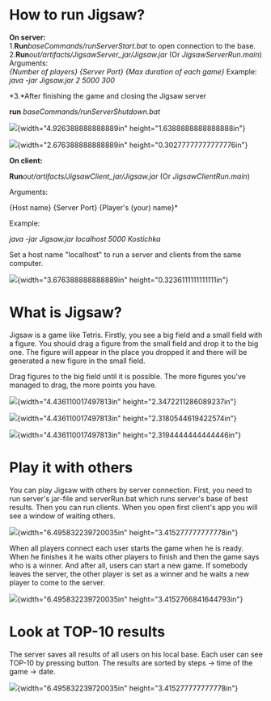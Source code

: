 # **How to run Jigsaw?**

**On server:**\
1.**Run***baseCommands/runServerStart.bat* to open connection to the base. 
2.**Run***out/artifacts/JigsawServer_jar/Jigsaw.jar* (Or *JigsawServerRun.main*) 
        Arguments:\
  *{Number of players} {Server Port} {Max duration of each game}*
Example:\
*java -jar Jigsaw.jar 2 5000 300*

*3.*After finishing the game and closing the Jigsaw server

**run** *baseCommands/runServerShutdown.bat*

![](vertopal_27f747f8e5ce444497b5142352803ac6/media/image1.png){width="4.926388888888889in"
height="1.6388888888888888in"}

![](vertopal_27f747f8e5ce444497b5142352803ac6/media/image2.png){width="2.676388888888889in"
height="0.30277777777777776in"}

**On client:**

 **Run***out/artifacts/JigsawClient_jar/Jigsaw.jar* (Or
 *JigsawClientRun.main*)

Arguments:

{Host name} {Server Port} {Player\'s (your) name}*

Example:

*java -jar Jigsaw.jar localhost 5000 Kostichka*

Set a host name "localhost" to run a server and clients from the same
computer.

 ![](vertopal_27f747f8e5ce444497b5142352803ac6/media/image3.png){width="3.676388888888889in"
 height="0.3236111111111111in"}

# **What is Jigsaw?**

Jigsaw is a game like Tetris. Firstly, you see a big field and a small
field with a figure. You should drag a figure from the small field and
drop it to the big one. The figure will appear in the place you
dropped it and there will be generated a new figure in the small
field.

Drag figures to the big field until it is possible. The more figures
you've managed to drag, the more points you have.

![](vertopal_27f747f8e5ce444497b5142352803ac6/media/image4.png){width="4.436110017497813in"
height="2.3472211286089237in"}

![](vertopal_27f747f8e5ce444497b5142352803ac6/media/image5.png){width="4.436110017497813in"
height="2.3180544619422574in"}

![](vertopal_27f747f8e5ce444497b5142352803ac6/media/image6.png){width="4.436110017497813in"
height="2.3194444444444446in"}

# **Play it with others**

You can play Jigsaw with others by server connection. First, you need
to run server's jar-file and serverRun.bat which runs server's base of
best results. Then you can run clients. When you open first client's
app you will see a window of waiting others.

![](vertopal_27f747f8e5ce444497b5142352803ac6/media/image7.png){width="6.495832239720035in"
height="3.415277777777778in"}

When all players connect each user starts the game when he is ready.
When he finishes it he waits other players to finish and then the game
says who is a winner. And after all, users can start a new game. If
somebody leaves the server, the other player is set as a winner and he
waits a new player to come to the server.

![](vertopal_27f747f8e5ce444497b5142352803ac6/media/image8.png){width="6.495832239720035in"
height="3.4152766841644793in"}

# **Look at TOP-10 results**

The server saves all results of all users on his local base. Each user
can see TOP-10 by pressing button. The results are sorted by steps -\>
time of the game -\> date.

![](vertopal_27f747f8e5ce444497b5142352803ac6/media/image9.png){width="6.495832239720035in"
height="3.415277777777778in"}
